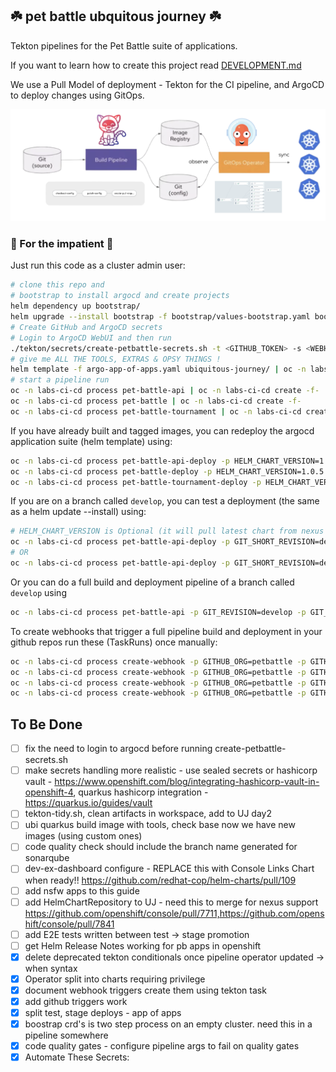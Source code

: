 ## ☘️ pet battle ubquitous journey ☘️

Tekton pipelines for the Pet Battle suite of applications.

If you want to learn how to create this project read [DEVELOPMENT.md](DEVELOPMENT.md)

We use a Pull Model of deployment - Tekton for the CI pipeline, and ArgoCD to deploy changes using GitOps.

![pull-model.png](docs/images/pull-model.png)
### 🤠 For the impatient 🤠

Just run this code as a cluster admin user:
```bash
# clone this repo and
# bootstrap to install argocd and create projects
helm dependency up bootstrap/
helm upgrade --install bootstrap -f bootstrap/values-bootstrap.yaml bootstrap --create-namespace --namespace labs-bootstrap
# Create GitHub and ArgoCD secrets
# Login to ArgoCD WebUI and then run
./tekton/secrets/create-petbattle-secrets.sh -t <GITHUB_TOKEN> -s <WEBHOOK_SECRET> -a <ARGOCD_USERNAME>
# give me ALL THE TOOLS, EXTRAS & OPSY THINGS !
helm template -f argo-app-of-apps.yaml ubiquitous-journey/ | oc -n labs-ci-cd apply -f-
# start a pipeline run
oc -n labs-ci-cd process pet-battle-api | oc -n labs-ci-cd create -f-
oc -n labs-ci-cd process pet-battle | oc -n labs-ci-cd create -f-
oc -n labs-ci-cd process pet-battle-tournament | oc -n labs-ci-cd create -f-
```

If you have already built and tagged images, you can redeploy the argocd application suite (helm template) using:
```bash
oc -n labs-ci-cd process pet-battle-api-deploy -p HELM_CHART_VERSION=1.0.9 | oc -n labs-ci-cd create -f-
oc -n labs-ci-cd process pet-battle-deploy -p HELM_CHART_VERSION=1.0.5 | oc -n labs-ci-cd create -f-
oc -n labs-ci-cd process pet-battle-tournament-deploy -p HELM_CHART_VERSION=1.0.32 | oc -n labs-ci-cd create -f-
```

If you are on a branch called `develop`, you can test a deployment (the same as a helm update --install) using:
```bash
# HELM_CHART_VERSION is Optional (it will pull latest chart from nexus helm chart repo if not specified)
oc -n labs-ci-cd process pet-battle-api-deploy -p GIT_SHORT_REVISION=develop -p GIT_BRANCH=develop -p HELM_CHART_VERSION=1.0.6 | oc -n labs-ci-cd create -f-
# OR
oc -n labs-ci-cd process pet-battle-api-deploy -p GIT_SHORT_REVISION=develop -p GIT_BRANCH=develop | oc -n labs-ci-cd create -f-
```

Or you can do a full build and deployment pipeline of a branch called `develop` using
```bash
oc -n labs-ci-cd process pet-battle-api -p GIT_REVISION=develop -p GIT_SHORT_REVISION=develop -p GIT_BRANCH=develop | oc -n labs-ci-cd create -f-
```

To create webhooks that trigger a full pipeline build and deployment in your github repos run these (TaskRuns) once manually:
```bash
oc -n labs-ci-cd process create-webhook -p GITHUB_ORG=petbattle -p GITHUB_REPO=pet-battle-api -p WEBHOOK_URL=http://$(oc -n labs-ci-cd get route webhook -o custom-columns=ROUTE:.spec.host --no-headers) | oc -n labs-ci-cd create -f-
oc -n labs-ci-cd process create-webhook -p GITHUB_ORG=petbattle -p GITHUB_REPO=pet-battle -p WEBHOOK_URL=http://$(oc -n labs-ci-cd get route webhook -o custom-columns=ROUTE:.spec.host --no-headers) | oc -n labs-ci-cd create -f-
oc -n labs-ci-cd process create-webhook -p GITHUB_ORG=petbattle -p GITHUB_REPO=tournamentservice -p WEBHOOK_URL=http://$(oc -n labs-ci-cd get route webhook -o custom-columns=ROUTE:.spec.host --no-headers) | oc -n labs-ci-cd create -f-
oc -n labs-ci-cd process create-webhook -p GITHUB_ORG=petbattle -p GITHUB_REPO=ubiquitous-journey -p WEBHOOK_URL=https://$(oc get route argocd-server --template='{{ .spec.host }}' -n labs-ci-cd)/api/webhook | oc -n labs-ci-cd create -f-
```

## To Be Done
- [ ] fix the need to login to argocd before running create-petbattle-secrets.sh
- [ ] make secrets handling more realistic - use sealed secrets or hashicorp vault - https://www.openshift.com/blog/integrating-hashicorp-vault-in-openshift-4, quarkus hashicorp integration - https://quarkus.io/guides/vault
- [ ] tekton-tidy.sh, clean artifacts in workspace, add to UJ day2
- [ ] ubi quarkus build image with tools, check base now we have new images (using custom ones)
- [ ] code quality check should include the branch name generated for sonarqube
- [ ] dev-ex-dashboard configure - REPLACE this with Console Links Chart when ready!! https://github.com/redhat-cop/helm-charts/pull/109
- [ ] add nsfw apps to this guide
- [ ] add HelmChartRepository to UJ - need this to merge for nexus support https://github.com/openshift/console/pull/7711,https://github.com/openshift/console/pull/7841
- [ ] add E2E tests written between test -> stage promotion
- [ ] get Helm Release Notes working for pb apps in openshift
- [X] delete deprecated tekton conditionals once pipeline operator updated -> when syntax
- [X] Operator split into charts requiring privilege
- [X] document webhook triggers create them using tekton task
- [X] add github triggers work
- [X] split test, stage deploys - app of apps
- [X] boostrap crd's is two step process on an empty cluster. need this in a pipeline somewhere
- [X] code quality gates - configure pipeline args to fail on quality gates
- [X] Automate These Secrets:
